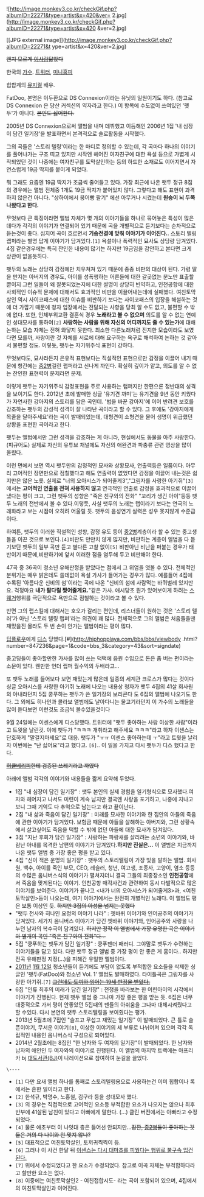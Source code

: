 ![http://image.monkey3.co.kr/checkGif.php?albumID=22271&type=artist&x=420&ver=
2.jpg](http://image.monkey3.co.kr/checkGif.php?albumID=22271&type=artist&x=420
&ver=2.jpg)

[[JPG external image]](http://image.monkey3.co.kr/checkGif.php?albumID=22271&t
ype=artist&x=420&ver=2.jpg)

  
<del>왠지 모르게 [이사람](%EC%86%A1%ED%95%84%EA%B7%BC.md)닮았다</del>

한국의 [가수](%EA%B0%80%EC%88%98.md). [트위터](http://twitter.com/fatdoostory),
[미니홈피](http://minihp.cyworld.com/pims/main/pims_main.asp?tid=23428887)

힙합계의 [뮤지컬](%EB%AE%A4%EC%A7%80%EC%BB%AC.md) 배우.

FatDoo, 본명은 이두환으로 DS Connexion이라는 유닛의 일원이기도 하다. (참고로 DS Connexion 은 당산 커섹션의
약자라고 한다.) 이 항목에 수도없이 쓰여있던 '펫두'가 아니다. <del>본인도 싫어한다.</del>

2005년 DS Connexion으로써 앨범을 내며 데뷔했고 이듬해인 2006년 1집 '내 심장이 담긴 일기장'을 발표하면서 본격적으로
솔로활동을 시작했다.

그의 곡들은 '스토리 텔링'이라는 한 마디로 정의할 수 있는데, 각 곡마다 하나의 이야기를 풀어나가는 구조 띠고 있지만 시작엔 헤어진
여자친구에 대한 욕설 등으로 가볍게 시작되었던 것이 나중에는 여자친구를 토막살인하는 등의 하드한 소재로도 이어지면서 자연스럽게 19금 딱지를
붙이게 되었다.

뭐 그래도 요즘엔 19금 딱지가 조금씩 줄어들고 있다. 가장 최근에 나온 팻두 정규 8집 의 경우에는 앨범 전체중 1개도 19금 딱지가
붙어있지 않다. 그렇다고 해도 표현이 과격하지 않은건 아니다. "상하이에서 붕어빵 팔기" 에선 아무거나 시켰는데 **원숭이 뇌 두쪽 나왔다고
한다.**

무엇보다 큰 특징이라면 앨범 자체가 몇 개의 이야기들을 하나로 묶어놓은 특성이 많은데다가 각각의 이야기가 연결되어 있기 때문에 곡을
개별적으로 듣기보다는 순차적으로 듣는것이 좋다. 심지어 곡이 흐르면서 **기승전결에 맞춰 이야기가 이어진다.**. 스토리 텔링 랩퍼라는 별명
답게 이야기가 담겨있다.`[1]` 욕설이나 폭력적인 묘사도 상당량 담겨있다. 4집 같은경우에는 특히 잔인한 내용이 많기는 하지만 19금임을
감안하고 본다면 크게 상관이 없을듯하다.

팻두의 노래는 상당히 감정에만 치우쳐져 있기 때문에 종종 비판의 대상이 된다. 가령 딸을 만지는 아버지의 경우도, 아이를 성폭행하는 어른들에
대한 갈곳없는 분노만 표출할 뿐이지 그런 일들이 왜 잘못되었는지에 대한 설명이 상당히 빈약하고, 인천공항에 대한 사회적인 이슈적 문제에
대해서도 효과적인 비판을 이끌어내는데에 실패했다. 여친토막살인 역시 사이코패스에 대한 이슈를 비판하기 보다는 사이코패스의 입장을 해설하는
것에 더 가깝기 때문에 청자 입장에서는 전달되는 사항을 당최 알 수도 없고, 불편할 수 밖에 없다. 또한, 인체부위교환 결혼식 경우
**노래라고 볼 수 없으며** 의도를 알 수 없는 연예인 성대모사를 통하여`[2]` **사랑하는 사람을 위해 자신의 어디까지도 줄 수
있는가**에 대해 논하는 모습 자체는 전혀 와닿지 못한다. 최소한 다른노래처럼 진지한 모습이라도 보였다면 모를까, 사랑이란 것 자체를 서로에
대해 요구하는 욕구로 해석하여 논하는 것 같아서 불편할 정도. 이렇듯, 팻두는 자기위주식 표현이 강하다.

무엇보다도, 묘사라든지 은유적 표현보다는 직설적인 표현으로만 감정을 이끌어 내기 때문에 항간에는
[중2병](%EC%A4%912%EB%B3%91.md)걸린 랩퍼라고 신나게 까인다. 확실히 깊이가 얕고, 의도를 알 수 없는 잔인한
표현력이 문제라면 문제.

이렇게 팻두는 자기위주식 감정표현을 주로 사용하는 랩퍼지만 한편으론 정반대의 성격을 보이기도 한다. 2012년 초에 발매한 싱글 '유기견
까미'는 유기견을 9년 동안 키웠다가 자연사한 강아지의 스토리를 담은 곡인데. '법을 바꾼 강아지'에 이어 반려견 보호를 강조하는 팻두의
감성적 성격이 잘 나타난 곡이라고 할 수 있다. 그 후에도 '강아지에게 목줄을 달아주세요'라는 곡이 발매되었는데, 대형견이 소형견을 물어
생명이 위급했던 상황을 표현한 곡이라고 한다.

팻두는 앨범에서만 그런 셩격을 강조하는 게 아니라, 현실에서도 동물을 아주 사랑한다.(피규어도) 실제로 자신의 유튜브 채널에도 자신의
애완견과 파충류 관련 영상을 많이 올렸다.

이런 면에서 보면 역시 팻두만의 감정적인 묘사와 상황묘사, 연출력등은 일품이다. 아무리 고어적인 장면만으로 점칠했다고 해도 연출력이 없었다면
감정을 이끌어 내는것은 쉽지만은 않은 노릇. 실제로 "너의 오아시스가 되어줄게3","그림자를 사랑한 아기쥐"`[3]`에서는 **고어적인
연출을 전혀 사용하지 않고** 연극적인 연출로 감정을 효과적으로 이끌어 냈다는 평이 크고, 그런 팻두의 성향은 "죽은 친구와의 전화"
"꼬리가 생긴 아이"등등 팻두 노래의 전반에서 볼 수 있다.이렇듯, 사실 팻두의 노래는 랩이라기 보다는 연극의 노래화라고 보는 시점이 오히려
어울릴 듯. 팻두의 음성연기 실력은 성우 못지않게 수준급이다.

하여튼, 팻두의 이러한 직설적인 성향, 감정 유도 등이 [중2병](%EC%A4%912%EB%B3%91.md)계층이라 할 수 있는
중고생들을 이끈 것으로 보인다.`[4]`비판도 만만치 않게 많지만, 비판하는 계층이 앨범을 다 듣기보단 팻두의 일부 곡만 듣고 별다른 고찰
없이`[5]` 비판아닌 비난을 퍼붙는 경우가 태반이기 때문에,비판하기에 앞서 이러한 점을 염두해 두고 비판해야 한다.

47곡 중 36곡이 청소년 유해판정을 받았다는 점에서 그 위엄을 엿볼 수 있다. 전체적인 분위기는 매우 밝은데도 쓸데없이 욕설 가사가
들어가는 경우가 많다. 예를들어 4집에 수록된 '아름다운 신비의 섬'이라는 곡에 나온 "신비의 섬에 사람먹는 바퀴벌레 있지만요. 걱정마요
**내가 팔다릴 찢어줄게요.**"같은 가사. 애시당초 뭔가 있어보이게 하려는
[스웨거](%EC%8A%A4%EC%9B%A8%EA%B1%B0.md)행위를 극단적으로 욕만으로 점철하는 것이라고 볼 수 있다.

반면 그의 랩스킬에 대해서는 호오가 갈리는 편인데, 리스너들이 원하는 것은 '스토리 텔러'가 아닌 '스토리 텔링 랩퍼'라는 의견이 꽤 많다.
전체적으로 그의 앨범은 처음들을땐 재밌을진 몰라도 두 번 손이 안가는 앨범이라는 평이 많다.

[딥플로우](%EB%94%A5%ED%94%8C%EB%A1%9C%EC%9A%B0.md)에게
[디스](%EB%94%94%EC%8A%A4.md) 당했다.[#](http://hiphopplaya.com/bbs/bbs/viewbody
.html?number=847236&page=1&code=bbs_3&category=43&sort=signdate)

중고딩들이 좋아할만한 가사를 많이 쓰는 덕택에 음원 수입으로 돈은 좀 버는 편이라는 소문이 있다. 웬만한 언더 랩퍼 월수익의 두배라고...

또 팻두 노래를 들어보다 보면 재밌는게 많은데 일종의 세계관 크로스가 많다는 것이다 싱글 오아시스를 사랑한 아기쥐 노래에 나오는 내용상
청자가 팻두 4집의 41살 회사원의 아내라던지 5집 쿵푸하는 팻두가 쓴 일기장의 보리콘다 도 6집의 앨범에 나오기도 한다. 그 외에도
히나인과 콜라보 앨범에도 날아다니는 물고기라던지 이 가수의 노래들을 많이 듣다보면 이런것도 조금씩 볼수있을것이다

9월 24일에는 이센스에게 디스당했다. 트위터에 "팻두 좋아하는 사람 이상한 사람"이라고 트윗을 날린것. 이에 팻두가 "ㅋㅋㅋ 개취라고
해주세요 ㅋㅋㅋ"라고 하자 이센스는 단호하게 "말걸지마세요"로 대응. 팻두가 "ㅠㅠ 이센스 좋아하는데 ㅜ"라고 트윗을 날리자 이번에는 "난
싫어요"라고 했다고. `[6]`.. 이 일을 가지고 다시 팻두가 디스 했다고 한다.

<del>[허클베리피](%ED%97%88%ED%81%B4%EB%B2%A0%EB%A6%AC%ED%94%BC.md)한테 검증된 쓰레기라고
까였다</del>

아래에 앨범 각각의 이야기와 내용들을 짧게 요약해 두었다.

  * 1집 "내 심장이 담긴 일기장" : 팻두 본인의 실제 경험을 일기형식으로 묘사했다.여자와 헤어지고 나서도 미련이 계속 남지만 결국엔 사랑을 포기하고, 나중에 지나고보니 그때 기억도 다 추억으로 남는다고 하고 끝이난다. 
  * 2집 "내 삶과 죽음이 담긴 일기장" : 미래를 묘사한 이야기와 한 집안의 아들의 죽음에 관한 이야기가 담겨있다. 보험금 때문에 아들을 살해하는 아버지와, 그런 상황속에서 살고싶어도 죽음을 택할 수 밖에 없던 아들에 대한 묘사가 담겨있다.
  * 3집 "지난 후회가 담긴 일기장" : 사랑하는 파랑새를 살리려는 소년의 이야기와, 바람난 아내를 목격한 남편의 이야기가 담겨있다.**하지만 진실은...** 이 앨범은 지금까지 나온 팻두 앨범 중 가장 좋은 평을 받고 있다.
  * 4집 "신이 적은 운명의 일기장" : 팻두의 스토리텔링이 가장 빛을 발하는 앨범. 회사원, 백수, 아이를 죽인 부모, CEO, 레슬러, 청년, 여고생, 조종사, 고양이, 염소 등등의 수많은 옴니버스식의 이야기가 펼쳐지더니 결국 그들의 최종장소인 **인천공항**에서 죽음을 맞게된다는 이야기. 인천공항 매각사건과 관련하여 동시 다발적으로 많은 이야기를 보여준다. 이야기가 끝나고 <내가 너의 오아시스가 되어줄게3>과, <여친 토막살인>등이 나오는데, 여기 이야기에서는 완전히 개별적인 노래다. 이 앨범도 평은 보통 이상인 듯. <del>하지만 3집의 아성을 넘지는 못했다</del>
  * "팻두 천사와 히나인 요정의 이야기 나라" : 쳇바퀴 이야기와 인어공주의 이야기가 담겨있다. 세가지 옴니버스 이야기가 담긴 쳇바퀴 이야기와, 인어공주와 사랑을 나누던 남자의 복수극이 담겨있다. <del>하지만 정작 이 앨범에서 가장 유명한 곡은 이야기와 별개의 곡인 "죽은 친구와의 전화"다...</del>
  * 5집 "쿵푸하는 팻두가 담긴 일기장" : 쿵푸팬더 패러디. 그야말로 팻두가 수련하는 이야기들을 담고 있다. 다만 팻두 정규 앨범 중 가장 평이 안 좋은 게 흠이다.. 하지만 전곡 유해판정 지정(...)을 피해간 유일한 엘범이다.
  * [2011년](2011%EB%85%84.md) [1월 12일](1%EC%9B%94%2012%EC%9D%BC.md) 청소년들이 듣기에도 부담이 없도록 부적합한 요소들을 삭제한 싱글인 '팻두(FatDoo)와 청소년 Vol. 1' 앨범도 발매하였다. 타이틀곡은 그림자를 사랑한 아기쥐.`[7]` <del>[그런데도 토끼와 잉어는 19세 판정을 받았다.](http://music.daum.net/album/main?albumId=551259)</del>
  * 6집 "인류 최후의 미래가 담긴 일기장" : 전쟁을 바라보는 한 어린아이의 시각에서 이야기가 진행된다. 현재 팻두 앨범 중 그나마 가장 좋은 평을 받는 듯. 6집은 너무 대중적으로 가서 평이 안좋았던 5집때의 팬들의 아쉬움을 그나마 대체시켜줬다고 할 수있다. 다시 본연의 팻두 스토리텔링을 보여줬다는 평가.
  * 2013년 5월초에 7집인 "슬프고 무섭고 재밌는 일기장" 이 발매되었다. 큰 틀로 슬픈이야기, 무서운 이야기`[8]`, 이상한 이야기의 세 부류로 나뉘어져 있으며 각각 독립적인 내용인 옴니버스식 구성으로 되어있다. 
  * 2014년 2월초에는 8집인 "한 남자와 두 여자의 일기장"이 발매되었다. 한 남자와 남자의 애인인 두 여자와의 이야기로 진행된다. 이 엘범의 마지막 트랙에는 아프리카 bj [대도서관(BJ)](%EB%8C%80%EB%8F%84%EC%84%9C%EA%B4%80%28BJ%29.md)이 나레이션으로 참여하여 눈길을 끌었다.

`\----`

  * `[1]` 다만 요새 앨범 하나를 통째로 스토리텔링용으로 사용하는건 이미 힙합이나 록에서는 흔한 일이라고 한다.
  * `[2]` 한석규, 박명수, 노홍철, 김구라 등을 성대모사 했다.
  * `[3]` 의 경우는 직접적으로 고어적인 요소등 부적합한 요소가 나오지는 않으나 최후반부에 41살된 남친이 있다고 아빠에게 말한다. (...) 클린 버전에서는 아빠라고 수정되었다.
  * `[4]` 물론 애초부터 이 나잇대 층은 들어선 안되지만...<del>잠깐, [중2병](%EC%A4%912%EB%B3%91.md)들이 좋아하는 것들은 거의 다 나이와 안 맞지 않나?</del>
  * `[5]` 대표적으로 여친토막살인, 토끼귀찍찍이 등.
  * `[6]` 그러나 이 사건 한달 뒤 [이센스](%EC%9D%B4%EC%84%BC%EC%8A%A4.md)[는 다시 대마초를 피웠다는 행위로 불구속 입건된다.](http://www.etoday.co.kr/news/section/newsview.php?idxno=1013718)
  * `[7]` 위에서 수정되었다고 한 요소가 수정되었다. 참고로 이곡 자체는 부적합하다라고 할만한 요소는 없다.
  * `[8]` 이중에는 여친토막살인2 - 여친접합시도- 라는 곡이 포함되어 있으며, 4집에서의 여친토막살인과 이어진다.

